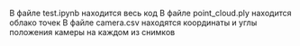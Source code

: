 В файле test.ipynb находится весь код
В файле point_cloud.ply находится облако точек
В файле camera.csv находятся координаты  и углы положения камеры на каждом из снимков 
